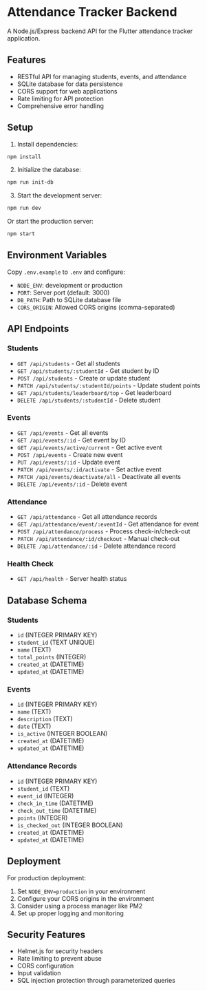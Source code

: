 # Attendance Tracker Backend

A Node.js/Express backend API for the Flutter attendance tracker application.

## Features

- RESTful API for managing students, events, and attendance
- SQLite database for data persistence
- CORS support for web applications
- Rate limiting for API protection
- Comprehensive error handling

## Setup

1. Install dependencies:
```bash
npm install
```

2. Initialize the database:
```bash
npm run init-db
```

3. Start the development server:
```bash
npm run dev
```

Or start the production server:
```bash
npm start
```

## Environment Variables

Copy `.env.example` to `.env` and configure:

- `NODE_ENV`: development or production
- `PORT`: Server port (default: 3000)
- `DB_PATH`: Path to SQLite database file
- `CORS_ORIGIN`: Allowed CORS origins (comma-separated)

## API Endpoints

### Students
- `GET /api/students` - Get all students
- `GET /api/students/:studentId` - Get student by ID
- `POST /api/students` - Create or update student
- `PATCH /api/students/:studentId/points` - Update student points
- `GET /api/students/leaderboard/top` - Get leaderboard
- `DELETE /api/students/:studentId` - Delete student

### Events
- `GET /api/events` - Get all events
- `GET /api/events/:id` - Get event by ID
- `GET /api/events/active/current` - Get active event
- `POST /api/events` - Create new event
- `PUT /api/events/:id` - Update event
- `PATCH /api/events/:id/activate` - Set active event
- `PATCH /api/events/deactivate/all` - Deactivate all events
- `DELETE /api/events/:id` - Delete event

### Attendance
- `GET /api/attendance` - Get all attendance records
- `GET /api/attendance/event/:eventId` - Get attendance for event
- `POST /api/attendance/process` - Process check-in/check-out
- `PATCH /api/attendance/:id/checkout` - Manual check-out
- `DELETE /api/attendance/:id` - Delete attendance record

### Health Check
- `GET /api/health` - Server health status

## Database Schema

### Students
- `id` (INTEGER PRIMARY KEY)
- `student_id` (TEXT UNIQUE)
- `name` (TEXT)
- `total_points` (INTEGER)
- `created_at` (DATETIME)
- `updated_at` (DATETIME)

### Events
- `id` (INTEGER PRIMARY KEY)
- `name` (TEXT)
- `description` (TEXT)
- `date` (TEXT)
- `is_active` (INTEGER BOOLEAN)
- `created_at` (DATETIME)
- `updated_at` (DATETIME)

### Attendance Records
- `id` (INTEGER PRIMARY KEY)
- `student_id` (TEXT)
- `event_id` (INTEGER)
- `check_in_time` (DATETIME)
- `check_out_time` (DATETIME)
- `points` (INTEGER)
- `is_checked_out` (INTEGER BOOLEAN)
- `created_at` (DATETIME)
- `updated_at` (DATETIME)

## Deployment

For production deployment:

1. Set `NODE_ENV=production` in your environment
2. Configure your CORS origins in the environment
3. Consider using a process manager like PM2
4. Set up proper logging and monitoring

## Security Features

- Helmet.js for security headers
- Rate limiting to prevent abuse
- CORS configuration
- Input validation
- SQL injection protection through parameterized queries
